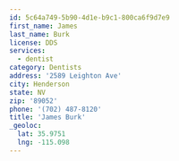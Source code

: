 ```yaml
---
id: 5c64a749-5b90-4d1e-b9c1-800ca6f9d7e9
first_name: James
last_name: Burk
license: DDS
services:
  - dentist
category: Dentists
address: '2589 Leighton Ave'
city: Henderson
state: NV
zip: '89052'
phone: '(702) 487-8120'
title: 'James Burk'
_geoloc:
  lat: 35.9751
  lng: -115.098
---
```

